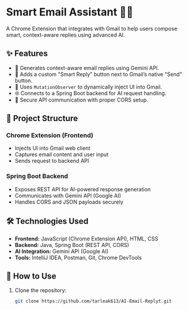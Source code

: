# Smart Email Assistant 💬📧

A Chrome Extension that integrates with Gmail to help users compose smart, context-aware replies using advanced AI.

## ✨ Features

- 🧠 Generates context-aware email replies using Gemini API.
- 📎 Adds a custom "Smart Reply" button next to Gmail’s native "Send" button.
- 👀 Uses `MutationObserver` to dynamically inject UI into Gmail.
- 🌐 Connects to a Spring Boot backend for AI request handling.
- 🔐 Secure API communication with proper CORS setup.

## 📁 Project Structure

### Chrome Extension (Frontend)
- Injects UI into Gmail web client
- Captures email content and user input
- Sends request to backend API

### Spring Boot Backend
- Exposes REST API for AI-powered response generation
- Communicates with Gemini API (Google AI)
- Handles CORS and JSON payloads securely

## 🛠️ Technologies Used

- **Frontend:** JavaScript (Chrome Extension API), HTML, CSS
- **Backend:** Java, Spring Boot (REST API, CORS)
- **AI Integration:** Gemini API (Google AI)
- **Tools:** IntelliJ IDEA, Postman, Git, Chrome DevTools

## 🚀 How to Use

1. Clone the repository:
   ```bash
   git clone https://github.com/tarleak613/AI-Email-Replyt.git

